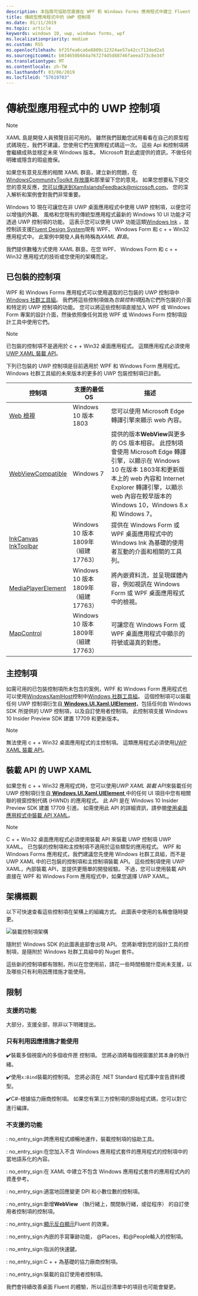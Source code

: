 ```yaml
---
description: 本指南可協助您直接在 WPF 和 Windows Forms 應用程式中建立 Fluent 型 UWP UI
title: 傳統型應用程式中的 UWP 控制項
ms.date: 01/11/2019
ms.topic: article
keywords: windows 10, uwp, windows forms, wpf
ms.localizationpriority: medium
ms.custom: RS5
ms.openlocfilehash: bf25fea6ca6e8809c12324ae57a42cc712ded2a5
ms.sourcegitcommit: b034650b684a767274d5d88746faeea373c8e34f
ms.translationtype: MT
ms.contentlocale: zh-TW
ms.lasthandoff: 03/06/2019
ms.locfileid: "57619703"
---
```

# <a name="uwp-controls-in-desktop-applications"></a>傳統型應用程式中的 UWP 控制項

> [!NOTE]
> XAML 島是開發人員預覽目前可用的。 雖然我們鼓勵您試用看看在自己的原型程式碼現在，我們不建議，您使用它們在實際程式碼這一次。 這些 Api 和控制項將會繼續成熟並穩定未來 Windows 版本。 Microsoft 對此處提供的資訊，不做任何明確或隱含的瑕疵擔保。
>
> 如果您有意見反應的相關 XAML 群島，建立新的問題，在[WindowsCommunityToolkit 存放庫](https://github.com/windows-toolkit/WindowsCommunityToolkit/issues)和那里留下您的意見。 如果您想要私下提交您的意見反應，您可以傳送到XamlIslandsFeedback@microsoft.com。 您的深入解析和案例會對我們非常重要。

Windows 10 現在可讓您在非 UWP 桌面應用程式中使用 UWP 控制項，以便您可以增強的外觀、 風格和您現有的傳統型應用程式最新的 Windows 10 UI 功能才可透過 UWP 控制項的功能。 這表示您可以使用 UWP 功能這類[Windows Ink](../design/input/pen-and-stylus-interactions.md) ，並控制該支援[Fluent Design System](../design/fluent-design-system/index.md)現有 WPF、 Windows Form 和 c + + Win32 應用程式中。 此案例中開發人員有時稱為*XAML 群島*。

我們提供數種方式使用 XAML 群島，在您 WPF、 Windows Form 和 c + + Win32 應用程式的技術或您使用的架構而定。

## <a name="wrapped-controls"></a>已包裝的控制項

WPF 和 Windows Forms 應用程式可以使用選取的已包裝的 UWP 控制項中[Windows 社群工具組](https://docs.microsoft.com/windows/uwpcommunitytoolkit/)。 我們將這些控制項做為*包裝控制項*因為它們所包裝的介面和特定的 UWP 控制項的功能。 您可以將這些控制項直接加入 WPF 或 Windows Form 專案的設計介面，然後依照像任何其他 WPF 或 Windows Form 控制項設計工具中使用它們。

> [!NOTE]
> 已包裝的控制項不是適用於 c + + Win32 桌面應用程式。 這類應用程式必須使用[UWP XAML 裝載 API](#uwp-xaml-hosting-api)。

下列已包裝的 UWP 控制項是目前適用於 WPF 和 Windows Form 應用程式。 Windows 社群工具組的未來版本的更多的 UWP 包裝控制項已計劃。

| 控制項 | 支援的最低 OS | 描述 |
|-----------------|-------------------------------|-------------|
| [Web 檢視](https://docs.microsoft.com/windows/communitytoolkit/controls/wpf-winforms/webview) | Windows 10 版本 1803 | 您可以使用 Microsoft Edge 轉譯引擎來顯示 web 內容。 |
| [WebViewCompatible](https://docs.microsoft.com/windows/communitytoolkit/controls/wpf-winforms/webviewcompatible) | Windows 7 | 提供的版本**WebView**與更多的 OS 版本相容。 此控制項會使用 Microsoft Edge 轉譯引擎，以顯示在 Windows 10 在版本 1803年和更新版本上的 web 內容和 Internet Explorer 轉譯引擎，以顯示 web 內容在較早版本的 Windows 10，Windows 8.x 和 Windows 7。 |
| [InkCanvas](https://docs.microsoft.com/windows/communitytoolkit/controls/wpf-winforms/inkcanvas)<br>[InkToolbar](https://docs.microsoft.com/windows/communitytoolkit/controls/wpf-winforms/inktoolbar) | Windows 10 版本 1809年 （組建 17763） | 提供在 Windows Form 或 WPF 桌面應用程式中的 Windows Ink 為基礎的使用者互動的介面和相關的工具列。 |
| [MediaPlayerElement](https://docs.microsoft.com/windows/communitytoolkit/controls/wpf-winforms/mediaplayerelement) | Windows 10 版本 1809年 （組建 17763） | 將內嵌資料流，並呈現媒體內容，例如視訊在 Windows Form 或 WPF 桌面應用程式中的檢視。 |
| [MapControl](https://docs.microsoft.com/en-us/windows/communitytoolkit/controls/wpf-winforms/mapcontrol) | Windows 10 版本 1809年 （組建 17763） | 可讓您在 Windows Form 或 WPF 桌面應用程式中顯示的符號或逼真的對應。 |

## <a name="host-controls"></a>主控制項

如需可用的已包裝控制項所未包含的案例，WPF 和 Windows Form 應用程式也可以使用[WindowsXamlHost](https://docs.microsoft.com/windows/communitytoolkit/controls/wpf-winforms/windowsxamlhost)控制中[Windows 社群工具組](https://docs.microsoft.com/windows/uwpcommunitytoolkit/)。 這個控制項可以裝載任何 UWP 控制項衍生自[ **Windows.UI.Xaml.UIElement**](https://docs.microsoft.com/uwp/api/windows.ui.xaml.uielement)，包括任何由 Windows SDK 所提供的 UWP 控制項，以及自訂使用者控制項。 此控制項支援 Windows 10 Insider Preview SDK 建置 17709 和更新版本。

> [!NOTE]
> 無法使用 c + + Win32 桌面應用程式的主控制項。 這類應用程式必須使用[UWP XAML 裝載 API](#uwp-xaml-hosting-api)。

## <a name="uwp-xaml-hosting-api"></a>裝載 API 的 UWP XAML

如果您有 c + + Win32 應用程式時，您可以使用*UWP XAML 裝載 API*來裝載任何 UWP 控制項衍生自[ **Windows.UI.Xaml.UIElement** ](https://docs.microsoft.com/uwp/api/windows.ui.xaml.uielement)中的任何 UI 項目中您有相關聯的視窗控制代碼 (HWND) 的應用程式。 此 API 是在 Windows 10 Insider Preview SDK 建置 17709 引進。 如需使用此 API 的詳細資訊，請參閱[使用桌面應用程式中裝載 API XAML](using-the-xaml-hosting-api.md)。

> [!NOTE]
> C + + Win32 桌面應用程式必須使用裝載 API 來裝載 UWP 控制項 UWP XAML。 已包裝的控制項和主控制項不適用於這些類型的應用程式。 WPF 和 Windows Forms 應用程式，我們建議您先使用 Windows 社群工具組，而不是 UWP XAML 中的已包裝的控制項和主控制項裝載 API。 這些控制項使用 UWP XAML，內部裝載 API，並提供更簡單的開發經驗。 不過，您可以使用裝載 API 直接在 WPF 和 Windows Form 應用程式中，如果您選擇 UWP XAML。

## <a name="architecture-overview"></a>架構概觀

以下可快速查看這些控制項在架構上的組織方式。 此圖表中使用的名稱會隨時變更。  

![裝載控制項架構](images/host-controls.png)

隨附於 Windows SDK 的此圖表底部會出現 API。 您將新增到您的設計工具的控制項，是隨附於 Windows 社群工具組中的 Nuget 套件。

這些新的控制項都有限制，所以在您使用前，請花一些時間檢閱什麼尚未支援，以及哪些只有利用因應措施才能使用。

## <a name="limitations"></a>限制

### <a name="whats-supported"></a>支援的功能

大部分，支援全部，除非以下明確提出。

### <a name="whats-supported-only-with-workarounds"></a>只有利用因應措施才能使用

:heavy_check_mark:裝載多個視窗內的多個收件匣 控制項。 您將必須將每個視窗置於其本身的執行緒。

:heavy_check_mark:使用``x:Bind``裝載的控制項。 您將必須在 .NET Standard 程式庫中宣告資料模型。

:heavy_check_mark:C#-根據協力廠商控制項。 如果您有第三方控制項的原始程式碼，您可以對它進行編譯。

### <a name="whats-not-yet-supported"></a>不支援的功能

: no_entry_sign:跨應用程式順暢地運作，裝載控制項的協助工具。

: no_entry_sign:在您加入不含 Windows 應用程式套件的應用程式的控制項中的當地語系化的內容。

: no_entry_sign:在 XAML 中建立不包含 Windows 應用程式套件的應用程式內的資產參考。

: no_entry_sign:適當地回應變更 DPI 和小數位數的控制項。

: no_entry_sign:新增**WebView** （執行緒上，關閉執行緒，或從程序） 的自訂使用者控制項的控制項。

: no_entry_sign:[顯示反白顯示](https://docs.microsoft.com/windows/uwp/design/style/reveal)Fluent 的效果。

: no_entry_sign:內嵌的手寫筆跡功能， @Places，和@People輸入的控制項。

: no_entry_sign:指派的快速鍵。

: no_entry_sign:C + + 為基礎的協力廠商控制項。

: no_entry_sign:裝載的自訂使用者控制項。

我們會持續改善桌面 Fluent 的體驗，所以這份清單中的項目也可能會變更。  
